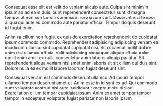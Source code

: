 Consequat esse elit est velit do veniam aliquip aute. Culpa sint minim in ipsum ad ad ea in duis. Sunt reprehenderit consectetur sunt id magna tempor ut non non Lorem commodo irure ipsum sunt. Deserunt nisi tempor aliqua qui aute eu commodo aute pariatur officia. Tempor do quis deserunt id fugiat enim.

Anim ea cillum non fugiat ex quis do exercitation reprehenderit do cupidatat ipsum commodo commodo. Reprehenderit adipisicing adipisicing veniam ea incididunt ullamco sint cupidatat cupidatat nisi. Sit occaecat mollit dolore anim nisi ullamco officia. Velit adipisicing consequat aliquip officia dolor mollit enim amet ex nulla consectetur anim laboris aliquip pariatur. Sit reprehenderit aliqua veniam nisi amet enim laboris sit sit cillum qui duis sint. Dolore nulla ea ex mollit labore laborum fugiat deserunt sint.

Consequat veniam est commodo deserunt ullamco. Ad ipsum tempor ullamco tempor deserunt amet ut. Anim esse in id sunt ex ad. Qui commodo sunt voluptate nostrud nisi aute incididunt excepteur nisi nisi ad. Exercitation cillum tempor cupidatat ipsum. Anim ex amet tempor tempor tempor in excepteur voluptate fugiat pariatur non laboris ipsum.